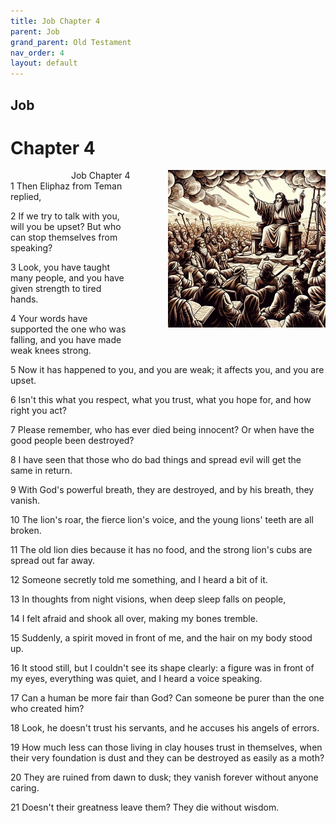 ```yaml
---
title: Job Chapter 4
parent: Job
grand_parent: Old Testament
nav_order: 4
layout: default
---
```


## Job

# Chapter 4

<div style="clear: both; text-align: right;">
    <div style="max-width: 50%; height: auto; float: right; margin: 0 0 10px 10px; padding-left: 10%;">
        <img src="/assets/Image/Job/500/4.jpg" alt="Job Chapter 4" class="chapter-image">
    </div>
    <figcaption style="font-size: 14px; text-align: right;">Job Chapter 4</figcaption>
</div>
1 Then Eliphaz from Teman replied,

2 If we try to talk with you, will you be upset? But who can stop themselves from speaking?

3 Look, you have taught many people, and you have given strength to tired hands.

4 Your words have supported the one who was falling, and you have made weak knees strong.

5 Now it has happened to you, and you are weak; it affects you, and you are upset.

6 Isn't this what you respect, what you trust, what you hope for, and how right you act?

7 Please remember, who has ever died being innocent? Or when have the good people been destroyed?

8 I have seen that those who do bad things and spread evil will get the same in return.

9 With God's powerful breath, they are destroyed, and by his breath, they vanish.

10 The lion's roar, the fierce lion's voice, and the young lions' teeth are all broken.

11 The old lion dies because it has no food, and the strong lion's cubs are spread out far away.

12 Someone secretly told me something, and I heard a bit of it.

13 In thoughts from night visions, when deep sleep falls on people,

14 I felt afraid and shook all over, making my bones tremble.

15 Suddenly, a spirit moved in front of me, and the hair on my body stood up.

16 It stood still, but I couldn't see its shape clearly: a figure was in front of my eyes, everything was quiet, and I heard a voice speaking.

17 Can a human be more fair than God? Can someone be purer than the one who created him?

18 Look, he doesn't trust his servants, and he accuses his angels of errors.

19 How much less can those living in clay houses trust in themselves, when their very foundation is dust and they can be destroyed as easily as a moth?

20 They are ruined from dawn to dusk; they vanish forever without anyone caring.

21 Doesn't their greatness leave them? They die without wisdom.


